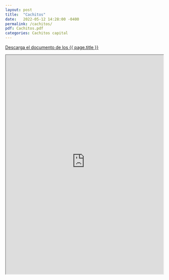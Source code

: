```yaml
---
layout: post
title:  "Cachitos"
date:   2022-05-12 14:28:00 -0400
permalink: /cachitos/
pdf: Cachitos.pdf
categories: Cachitos capital
---
```


<a href="https://mapadepanesvenezolanos.github.io/assets/pdf/{{ page.pdf }}">Descarga el documento de los {{ page.title }}</a>

<iframe src="https://mapadepanesvenezolanos.github.io/assets/pdf/{{ page.pdf }}" width="100%" height="700px">
